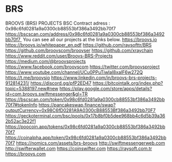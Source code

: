# BRS
BROOVS (BRS) PROJECTS
BSC Contract adress : 0x98c6fd0281a9a0300cb88553bf386a3492bb70f7
https://bscscan.com/address/0x98c6fd0281a9a0300cb88553bf386a3492bb70f7 
You can see all our projects at the links below.
https://broovs.io
https://broovs.io/whitepaper_en.pdf
https://github.com/raysofttr/BRS
https://github.com/broovscom/broovser
https://github.com/xraychain
https://www.reddit.com/user/Broovs-BRS-Projects
https://medium.com/@broovsprojects 
https://www.facebook.com/broovscom
https://twitter.com/broovsproject 
https://www.youtube.com/channel/UCu0PPuTiwlaI8xaIF6w272Q 
https://t.me/broovsio 
https://www.linkedin.com/in/broovs-brs-projects-912814231/
https://discord.gg/pfP2ED47
https://bitcointalk.org/index.php?topic=5388197.new#new
https://play.google.com/store/apps/details?id=com.broovs.swiftmessenger&gl=TR
https://bscscan.com/token/0x98c6fd0281a9a0300cb88553bf386a3492bb70f7#tokenInfo
https://pancakeswap.finance/swap?outputCurrency=0x98C6fD0281A9A0300cB88553Bf386a3492bb70F7
https://geckoterminal.com/bsc/pools/0x17b8bf0b5dee968bb4c6d5b39a362b52ac3e22f1 
https://poocoin.app/tokens/0x98c6fd0281a9a0300cb88553bf386a3492bb70f7 
https://coinalpha.app/token/0x98c6fd0281a9a0300cb88553bf386a3492bb70f7 
https://nomics.com/assets/brs-broovs
http://swiftmessengerweb.com
http://swifterwallet.com
https://coinswifter.com
https://raysoft.com.tr
https://broovs.com

